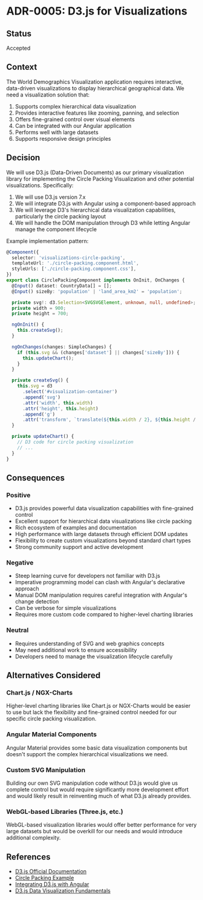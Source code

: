 # ADR-0005: D3.js for Visualizations

## Status

Accepted

## Context

The World Demographics Visualization application requires interactive, data-driven visualizations to display hierarchical geographical data. We need a visualization solution that:

1. Supports complex hierarchical data visualization
2. Provides interactive features like zooming, panning, and selection
3. Offers fine-grained control over visual elements
4. Can be integrated with our Angular application
5. Performs well with large datasets
6. Supports responsive design principles

## Decision

We will use D3.js (Data-Driven Documents) as our primary visualization library for implementing the Circle Packing Visualization and other potential visualizations. Specifically:

1. We will use D3.js version 7.x
2. We will integrate D3.js with Angular using a component-based approach
3. We will leverage D3's hierarchical data visualization capabilities, particularly the circle packing layout
4. We will handle the DOM manipulation through D3 while letting Angular manage the component lifecycle

Example implementation pattern:

```typescript
@Component({
  selector: 'visualizations-circle-packing',
  templateUrl: './circle-packing.component.html',
  styleUrls: ['./circle-packing.component.css'],
})
export class CirclePackingComponent implements OnInit, OnChanges {
  @Input() dataset: CountryData[] = [];
  @Input() sizeBy: 'population' | 'land_area_km2' = 'population';

  private svg!: d3.Selection<SVGSVGElement, unknown, null, undefined>;
  private width = 900;
  private height = 700;

  ngOnInit() {
    this.createSvg();
  }

  ngOnChanges(changes: SimpleChanges) {
    if (this.svg && (changes['dataset'] || changes['sizeBy'])) {
      this.updateChart();
    }
  }

  private createSvg() {
    this.svg = d3
      .select('#visualization-container')
      .append('svg')
      .attr('width', this.width)
      .attr('height', this.height)
      .append('g')
      .attr('transform', `translate(${this.width / 2}, ${this.height / 2})`);
  }

  private updateChart() {
    // D3 code for circle packing visualization
    // ...
  }
}
```

## Consequences

### Positive

- D3.js provides powerful data visualization capabilities with fine-grained control
- Excellent support for hierarchical data visualizations like circle packing
- Rich ecosystem of examples and documentation
- High performance with large datasets through efficient DOM updates
- Flexibility to create custom visualizations beyond standard chart types
- Strong community support and active development

### Negative

- Steep learning curve for developers not familiar with D3.js
- Imperative programming model can clash with Angular's declarative approach
- Manual DOM manipulation requires careful integration with Angular's change detection
- Can be verbose for simple visualizations
- Requires more custom code compared to higher-level charting libraries

### Neutral

- Requires understanding of SVG and web graphics concepts
- May need additional work to ensure accessibility
- Developers need to manage the visualization lifecycle carefully

## Alternatives Considered

### Chart.js / NGX-Charts

Higher-level charting libraries like Chart.js or NGX-Charts would be easier to use but lack the flexibility and fine-grained control needed for our specific circle packing visualization.

### Angular Material Components

Angular Material provides some basic data visualization components but doesn't support the complex hierarchical visualizations we need.

### Custom SVG Manipulation

Building our own SVG manipulation code without D3.js would give us complete control but would require significantly more development effort and would likely result in reinventing much of what D3.js already provides.

### WebGL-based Libraries (Three.js, etc.)

WebGL-based visualization libraries would offer better performance for very large datasets but would be overkill for our needs and would introduce additional complexity.

## References

- [D3.js Official Documentation](https://d3js.org/)
- [Circle Packing Example](https://observablehq.com/@d3/zoomable-circle-packing)
- [Integrating D3.js with Angular](https://blog.angular-university.io/angular-d3js/)
- [D3.js Data Visualization Fundamentals](https://www.d3indepth.com/)
